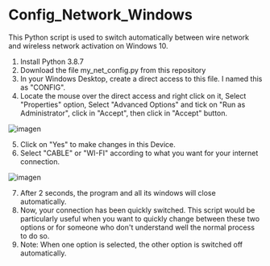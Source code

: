 # Config_Network_Windows

This Python script is used to switch automatically between wire network and wireless network activation on Windows 10.

1. Install Python 3.8.7
2. Download the file my_net_config.py from this repository
3. In your Windows Desktop, create a direct access to this file. I named this as "CONFIG".
4. Locate the mouse over the direct access and right click on it, Select "Properties" option, Select "Advanced Options" and tick on "Run as Administrator", click in "Accept", then click in "Accept" button.

![imagen](https://user-images.githubusercontent.com/4613275/134257649-f9426197-d820-41ea-95c6-d9766cc24f20.png)

5. Click on "Yes" to make changes in this Device.
6. Select "CABLE" or "WI-FI" according to what you want for your internet connection.

![imagen](https://user-images.githubusercontent.com/4613275/134257966-656c231e-e57f-4e13-be19-049f85f65081.png)

7. After 2 seconds, the program and all its windows will close automatically.
8. Now, your connection has been quickly switched. This script would be particularly useful when you want to quickly change between these two options or for someone who don't understand well the normal process to do so.
9. Note: When one option is selected, the other option is switched off automatically.


